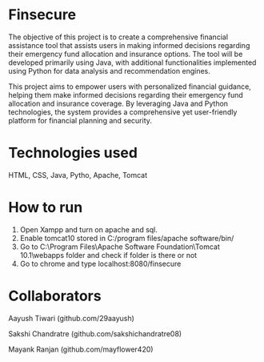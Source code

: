 # Finsecure
The objective of this project is to create a comprehensive financial assistance tool that assists users in making informed decisions regarding their emergency fund allocation and insurance options. The tool will be developed primarily using Java, with additional functionalities implemented using Python for data analysis and recommendation engines.

This project aims to empower users with personalized financial guidance, helping them make informed decisions regarding their emergency fund allocation and insurance coverage. By leveraging Java and Python technologies, the system provides a comprehensive yet user-friendly platform for financial planning and security.

# Technologies used
HTML, CSS, Java, Pytho, Apache, Tomcat
# How to run 

1.	Open Xampp and turn on apache and sql.
2.	Enable tomcat10 stored in C:/program files/apache software/bin/
3.	Go to C:\Program Files\Apache Software Foundation\Tomcat 10.1\webapps folder and check if folder is there or not
4.	Go to chrome and type localhost:8080/finsecure

# Collaborators
Aayush Tiwari (github.com/29aayush)

Sakshi Chandratre (github.com/sakshichandratre08)

Mayank Ranjan (github.com/mayflower420)
